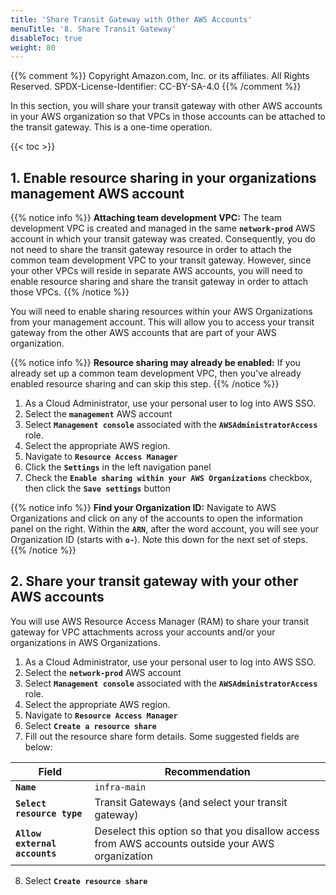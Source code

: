 ```yaml
---
title: 'Share Transit Gateway with Other AWS Accounts'
menuTitle: '8. Share Transit Gateway'
disableToc: true
weight: 80
---
```


{{% comment %}}
Copyright Amazon.com, Inc. or its affiliates. All Rights Reserved.
SPDX-License-Identifier: CC-BY-SA-4.0
{{% /comment %}}

In this section, you will share your transit gateway with other AWS accounts in your AWS organization so that VPCs in those accounts can be attached to the transit gateway.  This is a one-time operation.

{{< toc >}}

## 1. Enable resource sharing in your organizations management AWS account

{{% notice info %}}
**Attaching team development VPC:** The team development VPC is created and managed in the same **`network-prod`** AWS account in which your transit gateway was created. Consequently, you do not need to share the transit gateway resource in order to attach the common team development VPC to your transit gateway. However, since your other VPCs will reside in separate AWS accounts, you will need to enable resource sharing and share the transit gateway in order to attach those VPCs.
{{% /notice %}}

You will need to enable sharing resources within your AWS Organizations from your management account.  This will allow you to access your transit gateway from the other AWS accounts that are part of your AWS organization.

{{% notice info %}}
**Resource sharing may already be enabled:** If you already set up a common team development VPC, then you've already enabled resource sharing and can skip this step.
{{% /notice %}}

1. As a Cloud Administrator, use your personal user to log into AWS SSO.
2. Select the **`management`** AWS account
3. Select **`Management console`** associated with the **`AWSAdministratorAccess`** role.
4. Select the appropriate AWS region.
5. Navigate to **`Resource Access Manager`**
6. Click the **`Settings`** in the left navigation panel
7. Check the **`Enable sharing within your AWS Organizations`** checkbox, then click the **`Save settings`** button

{{% notice info %}}
**Find your Organization ID:** Navigate to AWS Organizations and click on any of the accounts to open the information panel on the right.  Within the **`ARN`**, after the word account, you will see your Organization ID (starts with **`o-`**).  Note this down for the next set of steps.
{{% /notice %}}

## 2. Share your transit gateway with your other AWS accounts

You will use AWS Resource Access Manager (RAM) to share your transit gateway for VPC attachments across your accounts and/or your organizations in AWS Organizations.

1. As a Cloud Administrator, use your personal user to log into AWS SSO.
2. Select the **`network-prod`** AWS account
3. Select **`Management console`** associated with the **`AWSAdministratorAccess`** role.
4. Select the appropriate AWS region.
5. Navigate to **`Resource Access Manager`**
6. Select **`Create a resource share`**
7. Fill out the resource share form details.  Some suggested fields are below:

|Field|Recommendation|
|-----|---------------|
|**`Name`**|`infra-main`|
|**`Select resource type`**|Transit Gateways (and select your transit gateway)|
|**`Allow external accounts`**|Deselect this option so that you disallow access from AWS accounts outside your AWS organization|

8. Select  **`Create resource share`**
